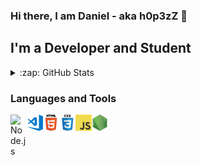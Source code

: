 ### Hi there, I am Daniel - aka h0p3zZ 👋

## I'm a Developer and Student

<details>
  <summary>:zap: GitHub Stats</summary>
  <a style="width:50%">
    <img align="center" alt="h0p3zZ' GiotHub Stats" src="https://github-readme-stats-lilac-tau.vercel.app/api/?username=h0p3zZ&show_icons=true&hide_border=true&theme=dracula" style="min-width: 100%"/>
  </a>
  <a style="width:50%">
    <img align="center" alt="h0p3zZ' Most used Languages" src="https://github-readme-stats-lilac-tau.vercel.app/api/top-langs/?username=h0p3zZ&show_icons=true&hide_border=true&layout=compact&theme=dracula" style="min-width: 100%"/>
  </a>
</details>
 

### Languages and Tools

<img align="left" alt="Node.js" width="26px" src="https://en.wikipedia.org/wiki/C_Sharp_(programming_language)#/media/File:C_Sharp_wordmark.svg" style="max-width:100%;"/>
<img align="left" alt="Visual Studio Code" width="26px" src="https://raw.githubusercontent.com/github/explore/80688e429a7d4ef2fca1e82350fe8e3517d3494d/topics/visual-studio-code/visual-studio-code.png" style="max-width:100%;"/>
<img align="left" alt="HTML5" width="26px" src="https://raw.githubusercontent.com/github/explore/80688e429a7d4ef2fca1e82350fe8e3517d3494d/topics/html/html.png" style="max-width:100%;"/>
<img align="left" alt="CSS3" width="26px" src="https://raw.githubusercontent.com/github/explore/80688e429a7d4ef2fca1e82350fe8e3517d3494d/topics/css/css.png" style="max-width:100%;"/>
<img align="left" alt="JavaScript" width="26px" src="https://raw.githubusercontent.com/github/explore/80688e429a7d4ef2fca1e82350fe8e3517d3494d/topics/javascript/javascript.png" style="max-width:100%;"/>
<img align="left" alt="Node.js" width="26px" src="https://raw.githubusercontent.com/github/explore/80688e429a7d4ef2fca1e82350fe8e3517d3494d/topics/nodejs/nodejs.png" style="max-width:100%;"/>
